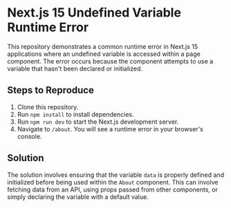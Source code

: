 # Next.js 15 Undefined Variable Runtime Error

This repository demonstrates a common runtime error in Next.js 15 applications where an undefined variable is accessed within a page component.  The error occurs because the component attempts to use a variable that hasn't been declared or initialized.

## Steps to Reproduce

1. Clone this repository.
2. Run `npm install` to install dependencies.
3. Run `npm run dev` to start the Next.js development server.
4. Navigate to `/about`. You will see a runtime error in your browser's console.

## Solution

The solution involves ensuring that the variable `data` is properly defined and initialized before being used within the `About` component.  This can involve fetching data from an API, using props passed from other components, or simply declaring the variable with a default value.